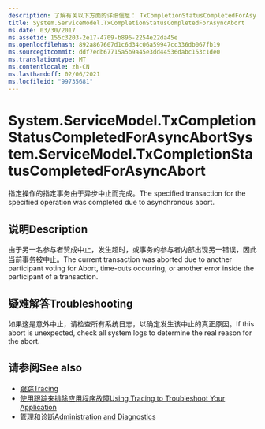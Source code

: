 ```yaml
---
description: 了解有关以下方面的详细信息： TxCompletionStatusCompletedForAsyncAbort
title: System.ServiceModel.TxCompletionStatusCompletedForAsyncAbort
ms.date: 03/30/2017
ms.assetid: 155c3203-2e17-4709-b896-2254e22da45e
ms.openlocfilehash: 892a867607d1c6d34c06a59947cc336db067fb19
ms.sourcegitcommit: ddf7edb67715a5b9a45e3dd44536dabc153c1de0
ms.translationtype: MT
ms.contentlocale: zh-CN
ms.lasthandoff: 02/06/2021
ms.locfileid: "99735681"
---
```

# <a name="systemservicemodeltxcompletionstatuscompletedforasyncabort"></a><span data-ttu-id="8fd56-103">System.ServiceModel.TxCompletionStatusCompletedForAsyncAbort</span><span class="sxs-lookup"><span data-stu-id="8fd56-103">System.ServiceModel.TxCompletionStatusCompletedForAsyncAbort</span></span>

<span data-ttu-id="8fd56-104">指定操作的指定事务由于异步中止而完成。</span><span class="sxs-lookup"><span data-stu-id="8fd56-104">The specified transaction for the specified operation was completed due to asynchronous abort.</span></span>  
  
## <a name="description"></a><span data-ttu-id="8fd56-105">说明</span><span class="sxs-lookup"><span data-stu-id="8fd56-105">Description</span></span>  

 <span data-ttu-id="8fd56-106">由于另一名参与者赞成中止，发生超时，或事务的参与者内部出现另一错误，因此当前事务被中止。</span><span class="sxs-lookup"><span data-stu-id="8fd56-106">The current transaction was aborted due to another participant voting for Abort, time-outs occurring, or another error inside the participant of a transaction.</span></span>  
  
## <a name="troubleshooting"></a><span data-ttu-id="8fd56-107">疑难解答</span><span class="sxs-lookup"><span data-stu-id="8fd56-107">Troubleshooting</span></span>  

 <span data-ttu-id="8fd56-108">如果这是意外中止，请检查所有系统日志，以确定发生该中止的真正原因。</span><span class="sxs-lookup"><span data-stu-id="8fd56-108">If this abort is unexpected, check all system logs to determine the real reason for the abort.</span></span>  
  
## <a name="see-also"></a><span data-ttu-id="8fd56-109">请参阅</span><span class="sxs-lookup"><span data-stu-id="8fd56-109">See also</span></span>

- [<span data-ttu-id="8fd56-110">跟踪</span><span class="sxs-lookup"><span data-stu-id="8fd56-110">Tracing</span></span>](index.md)
- [<span data-ttu-id="8fd56-111">使用跟踪来排除应用程序故障</span><span class="sxs-lookup"><span data-stu-id="8fd56-111">Using Tracing to Troubleshoot Your Application</span></span>](using-tracing-to-troubleshoot-your-application.md)
- [<span data-ttu-id="8fd56-112">管理和诊断</span><span class="sxs-lookup"><span data-stu-id="8fd56-112">Administration and Diagnostics</span></span>](../index.md)
